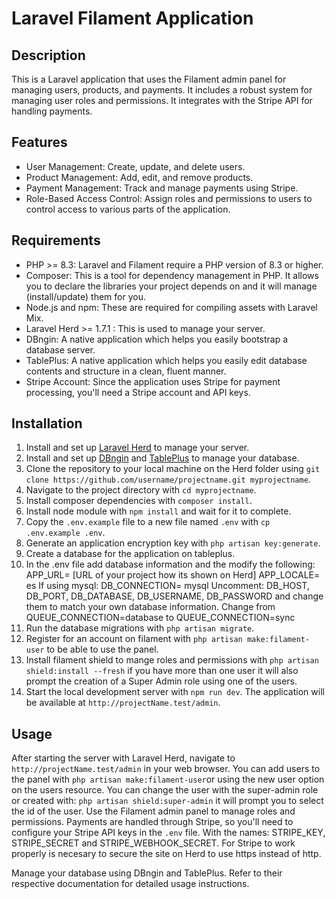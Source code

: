 # Laravel Filament Application

## Description

This is a Laravel application that uses the Filament admin panel for managing users, products, and payments. It includes a robust system for managing user roles and permissions. It integrates with the Stripe API for handling payments.

## Features

- User Management: Create, update, and delete users.
- Product Management: Add, edit, and remove products.
- Payment Management: Track and manage payments using Stripe.
- Role-Based Access Control: Assign roles and permissions to users to control access to various parts of the application.

## Requirements

- PHP >= 8.3: Laravel and Filament require a PHP version of 8.3 or higher.
- Composer: This is a tool for dependency management in PHP. It allows you to declare the libraries your project depends on and it will manage (install/update) them for you.
- Node.js and npm: These are required for compiling assets with Laravel Mix.
- Laravel Herd >= 1.7.1 : This is used to manage your server.
- DBngin: A native application which helps you easily bootstrap a database server.
- TablePlus: A native application which helps you easily edit database contents and structure in a
clean, fluent manner.
- Stripe Account: Since the application uses Stripe for payment processing, you'll need a Stripe account and API keys.


## Installation

1. Install and set up [Laravel Herd](https://github.com/calebporzio/laravel-herd) to manage your server.
2. Install and set up [DBngin](https://dbngin.com/) and [TablePlus](https://tableplus.com/) to manage your database.
3. Clone the repository to your local machine on the Herd folder using `git clone https://github.com/username/projectname.git myprojectname`.
4. Navigate to the project directory with `cd myprojectname`.
5. Install composer dependencies with `composer install`.
6. Install node module with `npm install` and wait for it to complete.
7. Copy the `.env.example` file to a new file named `.env` with `cp .env.example .env`.
8. Generate an application encryption key with `php artisan key:generate`.
9. Create a database for the application on tableplus.
10. In the .env file add database information and the modify the following:
    APP_URL= [URL of your project how its shown on Herd]
    APP_LOCALE= es
    If using mysql:
    DB_CONNECTION= mysql
    Uncomment: DB_HOST, DB_PORT, DB_DATABASE, DB_USERNAME, DB_PASSWORD and change them to match your own database information.
    Change from QUEUE_CONNECTION=database to QUEUE_CONNECTION=sync
11. Run the database migrations with `php artisan migrate`.
12. Register for an account on filament with `php artisan make:filament-user` to be able to use the panel.
13. Install filament shield to mange roles and permissions with `php artisan shield:install --fresh` if you have more than one user it will also prompt the creation of a Super Admin role using one of the users.
14. Start the local development server with `npm run dev`. The application will be available at `http://projectName.test/admin`.

## Usage

After starting the server with Laravel Herd, navigate to `http://projectName.test/admin` in your web browser. 
You can add users to the panel with `php artisan make:filament-user`or using the new user option on the users resource.
You can change the user with the super-admin role or created with: `php artisan shield:super-admin` it will prompt you to select the id of the user.
Use the Filament admin panel to manage roles and permissions. Payments are handled through Stripe, so you'll need to configure your Stripe API keys in the `.env` file. With the names: STRIPE_KEY, STRIPE_SECRET and STRIPE_WEBHOOK_SECRET.
For Stripe to work properly is necesary to secure the site on Herd to use https instead of http.

Manage your database using DBngin and TablePlus. Refer to their respective documentation for detailed usage instructions.




